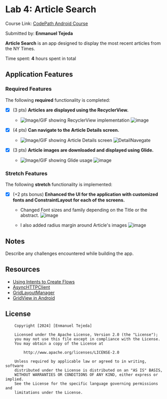 # Lab 4: Article Search

Course Link: [CodePath Android Course](https://courses.codepath.org/courses/and102/unit/4#!labs)

Submitted by: **Enmanuel Tejeda** <!-- Replace 'Your Name Here' with your actual name -->

**Article Search** is an app designed to display the most recent articles from the NY Times.

Time spent: **4** hours spent in total <!-- Replace 'X' with the number of hours you spent on this project -->

## Application Features

### Required Features

The following **required** functionality is completed:

- [x] (3 pts) **Articles are displayed using the RecyclerView.**
  - ![Image/GIF showing RecyclerView implementation](http://i.imgur.com/link/to/your/gif/file.gif) <!-- Replace this link with your actual image/GIF link -->
    ![image](https://github.com/user-attachments/assets/b9ab9aec-2f18-49de-a988-fea375d0d697)


- [x] (4 pts) **Can navigate to the Article Details screen.**
  - ![Image/GIF showing Article Details screen](http://i.imgur.com/link/to/your/gif/file.gif) <!-- Replace this link with your actual image/GIF link -->
    ![DetailNavegate](https://github.com/user-attachments/assets/2af8df2f-1def-4490-8fb6-42ca31ac181e)


- [x] (3 pts) **Article images are downloaded and displayed using Glide.**
  - ![Image/GIF showing Glide usage](http://i.imgur.com/link/to/your/gif/file.gif) <!-- Replace this link with your actual image/GIF link -->
    ![image](https://github.com/user-attachments/assets/32f03e2d-7ee6-4482-8916-1aa53eb95468)

### Stretch Features

The following **stretch** functionality is implemented:

- [x] (+2 pts bonus) **Enhanced the UI for the application with customized fonts and ConstraintLayout for each of the screens.**
  - Changed Font sizes and family depending on the Title or the abstract.
    ![image](https://github.com/user-attachments/assets/227dc64c-5eae-4207-86c3-cfca626147b9)

  - I also added radius margin around Article's images
     ![image](https://github.com/user-attachments/assets/dbf05535-f6d1-4067-89b8-5937867f32ee)



## Notes

Describe any challenges encountered while building the app. <!-- Replace this with your specific challenges and experiences -->

## Resources

- [Using Intents to Create Flows](https://guides.codepath.org/android/Using-Intents-to-Create-Flows)
- [AsyncHTTPClient](https://guides.codepath.org/android/Using-CodePath-Async-Http-Client)
- [GridLayoutManager](https://developer.android.com/reference/kotlin/androidx/recyclerview/widget/GridLayoutManager)
- [GridView in Android](https://www.geeksforgeeks.org/gridview-in-android-with-example/)

## License

```plaintext
    Copyright [2024] [Enmanuel Tejeda]

    Licensed under the Apache License, Version 2.0 (the "License");
    you may not use this file except in compliance with the License.
    You may obtain a copy of the License at

        http://www.apache.org/licenses/LICENSE-2.0

    Unless required by applicable law or agreed to in writing, software
    distributed under the License is distributed on an "AS IS" BASIS,
    WITHOUT WARRANTIES OR CONDITIONS OF ANY KIND, either express or implied.
    See the License for the specific language governing permissions and
    limitations under the License.
